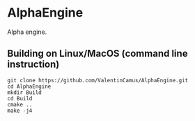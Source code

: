 # AlphaEngine

Alpha engine.

## Building on Linux/MacOS (command line instruction)

~~~
git clone https://github.com/ValentinCamus/AlphaEngine.git
cd AlphaEngine
mkdir Build
cd Build
cmake ..
make -j4
~~~




